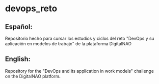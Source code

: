 # devops_reto

## Español:

Repositorio hecho para cursar los estudios y ciclos del reto "DevOps y su aplicación en modelos de trabajo" de la plataforma DigitalNAO

## English:
Repository for the "DevOps and its application in work models" challenge on the DigitalNAO platform.